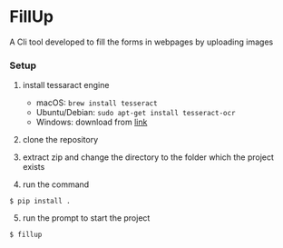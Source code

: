 # FillUp
A Cli tool developed to fill the forms in webpages by uploading images

### Setup
1. install tessaract engine

    - macOS: `brew install tesseract`
    - Ubuntu/Debian: `sudo apt-get install tesseract-ocr`
    - Windows: download from [link](https://github.com/UB-Mannheim/tesseract/wiki)

2. clone the repository
3. extract zip and change the directory to the folder which the project exists
4. run the command 
``` [sh]
$ pip install . 
```

5. run the prompt to start the project
``` [sh]
$ fillup 
```